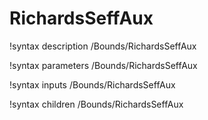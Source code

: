 <!-- MOOSE Documentation Stub: Remove this when content is added. -->

# RichardsSeffAux
!syntax description /Bounds/RichardsSeffAux

!syntax parameters /Bounds/RichardsSeffAux

!syntax inputs /Bounds/RichardsSeffAux

!syntax children /Bounds/RichardsSeffAux
